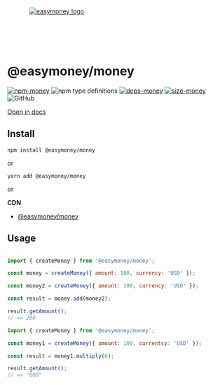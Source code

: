 <div align="center" style="width: 225px;height: 120px">
<br/>

[![easymoney logo](https://easymoney.now.sh/img/logo.png)](https://easymoney.now.sh/)

</div>

# @easymoney/money

[![npm-money]][pack-money] ![npm type definitions]  [![deps-money]][david-money]  [![size-money]][pho-money] ![GitHub]


[npm-money]: https://img.shields.io/npm/v/@easymoney/money?color=blue
[pack-money]: https://www.npmjs.com/package/@easymoney/money
[npm type definitions]: https://img.shields.io/npm/types/@easymoney/money?color=blue
[deps-money]: https://david-dm.org/frolovdev/easymoney/status.svg?path=packages/money
[david-money]: https://david-dm.org/frolovdev/easymoney?path=packages/money
[size-money]: https://img.shields.io/bundlephobia/minzip/@easymoney/money
[pho-money]: https://bundlephobia.com/result?p=@easymoney/money
[GitHub]: https://img.shields.io/npm/l/@easymoney/money


[Open in docs](https://easymoney.now.sh/docs/api/money/createMoney/Description)

## Install

```
npm install @easymoney/money
```

or

```
yarn add @easymoney/money
```

or

**CDN**
 - [@easymoney/money](https://unpkg.com/@easymoney/money)
 
## Usage

```js

import { createMoney } from '@easymoney/money';

const money = createMoney({ amount: 100, currency: 'USD' });

const money2 = createMoney({ amount: 100, currency: 'USD' });

const result = money.add(money2);

result.getAmount();
// => 200
```

```js
import { createMoney } from '@easymoney/money';

const money1 = createMoney({ amount: 100, currentcy: 'USD' });

const result = money1.multiply(6);

result.getAmount();
// => "600"
```